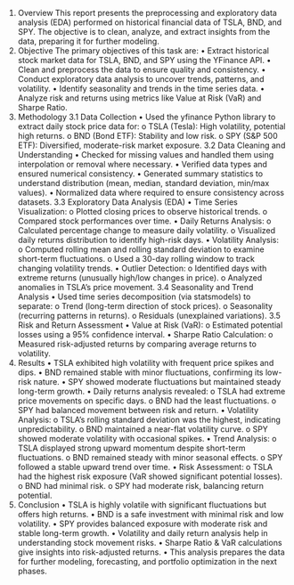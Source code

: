  1. Overview
This report presents the preprocessing and exploratory data analysis (EDA) performed on historical financial data of TSLA, BND, and SPY. The objective is to clean, analyze, and extract insights from the data, preparing it for further modeling.
2. Objective
The primary objectives of this task are:
•	Extract historical stock market data for TSLA, BND, and SPY using the YFinance API.
•	Clean and preprocess the data to ensure quality and consistency.
•	Conduct exploratory data analysis to uncover trends, patterns, and volatility.
•	Identify seasonality and trends in the time series data.
•	Analyze risk and returns using metrics like Value at Risk (VaR) and Sharpe Ratio.
3. Methodology
3.1 Data Collection
•	Used the yfinance Python library to extract daily stock price data for:
o	TSLA (Tesla): High volatility, potential high returns.
o	BND (Bond ETF): Stability and low risk.
o	SPY (S&P 500 ETF): Diversified, moderate-risk market exposure.
3.2 Data Cleaning and Understanding
•	Checked for missing values and handled them using interpolation or removal where necessary.
•	Verified data types and ensured numerical consistency.
•	Generated summary statistics to understand distribution (mean, median, standard deviation, min/max values).
•	Normalized data where required to ensure consistency across datasets.
3.3 Exploratory Data Analysis (EDA)
•	Time Series Visualization:
o	Plotted closing prices to observe historical trends.
o	Compared stock performances over time.
•	Daily Returns Analysis:
o	Calculated percentage change to measure daily volatility.
o	Visualized daily returns distribution to identify high-risk days.
•	Volatility Analysis:
o	Computed rolling mean and rolling standard deviation to examine short-term fluctuations.
o	Used a 30-day rolling window to track changing volatility trends.
•	Outlier Detection:
o	Identified days with extreme returns (unusually high/low changes in price).
o	Analyzed anomalies in TSLA’s price movement.
3.4 Seasonality and Trend Analysis
•	Used time series decomposition (via statsmodels) to separate:
o	Trend (long-term direction of stock prices).
o	Seasonality (recurring patterns in returns).
o	Residuals (unexplained variations).
3.5 Risk and Return Assessment
•	Value at Risk (VaR):
o	Estimated potential losses using a 95% confidence interval.
•	Sharpe Ratio Calculation:
o	Measured risk-adjusted returns by comparing average returns to volatility.
4. Results
•	TSLA exhibited high volatility with frequent price spikes and dips.
•	BND remained stable with minor fluctuations, confirming its low-risk nature.
•	SPY showed moderate fluctuations but maintained steady long-term growth.
•	Daily returns analysis revealed:
o	TSLA had extreme price movements on specific days.
o	BND had the least fluctuations.
o	SPY had balanced movement between risk and return.
•	Volatility Analysis:
o	TSLA’s rolling standard deviation was the highest, indicating unpredictability.
o	BND maintained a near-flat volatility curve.
o	SPY showed moderate volatility with occasional spikes.
•	Trend Analysis:
o	TSLA displayed strong upward momentum despite short-term fluctuations.
o	BND remained steady with minor seasonal effects.
o	SPY followed a stable upward trend over time.
•	Risk Assessment:
o	TSLA had the highest risk exposure (VaR showed significant potential losses).
o	BND had minimal risk.
o	SPY had moderate risk, balancing return potential.
5. Conclusion
•	TSLA is highly volatile with significant fluctuations but offers high returns.
•	BND is a safe investment with minimal risk and low volatility.
•	SPY provides balanced exposure with moderate risk and stable long-term growth.
•	Volatility and daily return analysis help in understanding stock movement risks.
•	Sharpe Ratio & VaR calculations give insights into risk-adjusted returns.
•	This analysis prepares the data for further modeling, forecasting, and portfolio optimization in the next phases.


